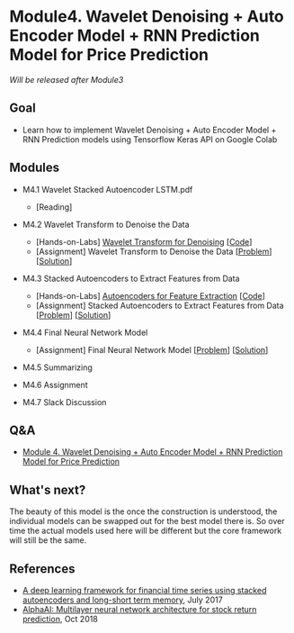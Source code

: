 # Module4. Wavelet Denoising + Auto Encoder Model + RNN Prediction Model for Price Prediction

*Will be released after Module3*

## Goal
- Learn how to implement Wavelet Denoising + Auto Encoder Model + RNN Prediction models using Tensorflow Keras API on Google Colab 

## Modules
- M4.1 Wavelet Stacked Autoencoder LSTM.pdf
    - [Reading]
    
- M4.2 Wavelet Transform to Denoise the Data
    - [Hands-on-Labs] [Wavelet Transform for Denoising]() [[Code]()]
    - [Assignment] Wavelet Transform to Denoise the Data [[Problem]()] [[Solution]()]
- M4.3 Stacked Autoencoders to Extract Features from Data 
    - [Hands-on-Labs] [Autoencoders for Feature Extraction]() [[Code]()]
    - [Assignment] Stacked Autoencoders to Extract Features from Data [[Problem]()] [[Solution]()]
- M4.4 Final Neural Network Model
    - [Assignment] Final Neural Network Model [[Problem]()] [[Solution]()]
- M4.5 Summarizing
- M4.6 Assignment
- M4.7 Slack Discussion

## Q&A
- [Module 4. Wavelet Denoising + Auto Encoder Model + RNN Prediction Model for Price Prediction](../Q&A/Module4.md)

## What's next?
The beauty of this model is the once the construction is understood, the individual models can be swapped out for the best model there is. So over time the actual models used here will be different but the core framework will still be the same.

## References
- [A deep learning framework for financial time series using stacked autoencoders and long-short term memory](https://journals.plos.org/plosone/article?id=10.1371/journal.pone.0180944), July 2017
- [AlphaAI: Multilayer neural network architecture for stock return prediction](https://github.com/VivekPa/AlphaAI?utm_source=mybridge&utm_medium=blog&utm_campaign=read_more#neural-network-model), Oct 2018